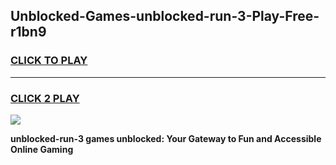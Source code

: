 
## Unblocked-Games-unblocked-run-3-Play-Free-r1bn9
<h3>
<a href="https://premium76.site?title=unblocked-run-3&ref=10A">CLICK TO PLAY</a></h3>
<hr>

<h3>
<a href="https://premium76.site?title=unblocked-run-3&ref=10A">CLICK 2 PLAY</a>
  
</h3>

<a href="https://premium76.site?title=unblocked-run-3&ref=10A"><img src="https://clearcache.store/games.png"></a>


**unblocked-run-3 games unblocked: Your Gateway to Fun and Accessible Online Gaming**

